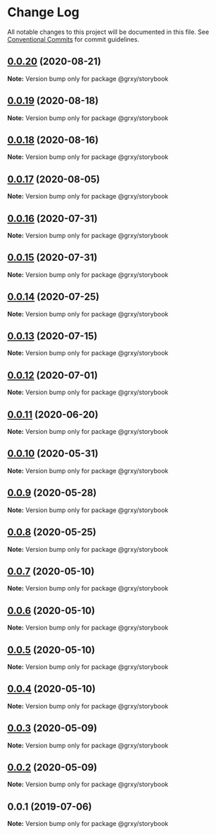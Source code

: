 # Change Log

All notable changes to this project will be documented in this file.
See [Conventional Commits](https://conventionalcommits.org) for commit guidelines.

## [0.0.20](https://github.com/grxy/grxy/compare/@grxy/storybook@0.0.19...@grxy/storybook@0.0.20) (2020-08-21)

**Note:** Version bump only for package @grxy/storybook





## [0.0.19](https://github.com/grxy/grxy/compare/@grxy/storybook@0.0.18...@grxy/storybook@0.0.19) (2020-08-18)

**Note:** Version bump only for package @grxy/storybook





## [0.0.18](https://github.com/grxy/grxy/compare/@grxy/storybook@0.0.17...@grxy/storybook@0.0.18) (2020-08-16)

**Note:** Version bump only for package @grxy/storybook





## [0.0.17](https://github.com/grxy/grxy/compare/@grxy/storybook@0.0.16...@grxy/storybook@0.0.17) (2020-08-05)

**Note:** Version bump only for package @grxy/storybook





## [0.0.16](https://github.com/grxy/grxy/compare/@grxy/storybook@0.0.15...@grxy/storybook@0.0.16) (2020-07-31)

**Note:** Version bump only for package @grxy/storybook





## [0.0.15](https://github.com/grxy/grxy/compare/@grxy/storybook@0.0.14...@grxy/storybook@0.0.15) (2020-07-31)

**Note:** Version bump only for package @grxy/storybook





## [0.0.14](https://github.com/grxy/grxy/compare/@grxy/storybook@0.0.13...@grxy/storybook@0.0.14) (2020-07-25)

**Note:** Version bump only for package @grxy/storybook





## [0.0.13](https://github.com/grxy/grxy/compare/@grxy/storybook@0.0.12...@grxy/storybook@0.0.13) (2020-07-15)

**Note:** Version bump only for package @grxy/storybook





## [0.0.12](https://github.com/grxy/grxy/compare/@grxy/storybook@0.0.11...@grxy/storybook@0.0.12) (2020-07-01)

**Note:** Version bump only for package @grxy/storybook





## [0.0.11](https://github.com/grxy/grxy/compare/@grxy/storybook@0.0.10...@grxy/storybook@0.0.11) (2020-06-20)

**Note:** Version bump only for package @grxy/storybook





## [0.0.10](https://github.com/grxy/grxy/compare/@grxy/storybook@0.0.9...@grxy/storybook@0.0.10) (2020-05-31)

**Note:** Version bump only for package @grxy/storybook





## [0.0.9](https://github.com/grxy/grxy/compare/@grxy/storybook@0.0.8...@grxy/storybook@0.0.9) (2020-05-28)

**Note:** Version bump only for package @grxy/storybook





## [0.0.8](https://github.com/grxy/grxy/compare/@grxy/storybook@0.0.7...@grxy/storybook@0.0.8) (2020-05-25)

**Note:** Version bump only for package @grxy/storybook





## [0.0.7](https://github.com/grxy/grxy/compare/@grxy/storybook@0.0.6...@grxy/storybook@0.0.7) (2020-05-10)

**Note:** Version bump only for package @grxy/storybook





## [0.0.6](https://github.com/grxy/grxy/compare/@grxy/storybook@0.0.5...@grxy/storybook@0.0.6) (2020-05-10)

**Note:** Version bump only for package @grxy/storybook





## [0.0.5](https://github.com/grxy/grxy/compare/@grxy/storybook@0.0.4...@grxy/storybook@0.0.5) (2020-05-10)

**Note:** Version bump only for package @grxy/storybook





## [0.0.4](https://github.com/grxy/grxy/compare/@grxy/storybook@0.0.3...@grxy/storybook@0.0.4) (2020-05-10)

**Note:** Version bump only for package @grxy/storybook





## [0.0.3](https://github.com/grxy/grxy/compare/@grxy/storybook@0.0.2...@grxy/storybook@0.0.3) (2020-05-09)

**Note:** Version bump only for package @grxy/storybook





## [0.0.2](https://github.com/grxy/grxy/compare/@grxy/storybook@0.0.1...@grxy/storybook@0.0.2) (2020-05-09)

**Note:** Version bump only for package @grxy/storybook





## 0.0.1 (2019-07-06)

**Note:** Version bump only for package @grxy/storybook
